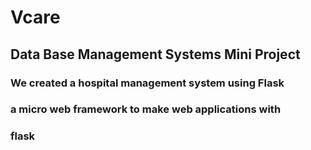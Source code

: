 # Vcare
## Data Base Management Systems Mini Project
### We created a hospital management system using Flask 
### a micro web framework to make web applications with 
### flask
